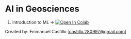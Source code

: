 
# AI in Geosciences
1. Introduction to ML -> [![Open In Colab](https://colab.research.google.com/assets/colab-badge.svg)](https://github.com/ecastillot/AI_examples/blob/master/Introduction_to_ML_Basics.ipynb)

Created by: Emmanuel Castillo [castillo.280997@gmail.com]
